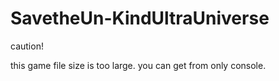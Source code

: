 # SavetheUn-KindUltraUniverse

caution!

this game file size is too large.
you can get from only console.
